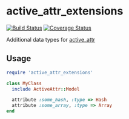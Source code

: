 # active_attr_extensions

[![Build Status](https://travis-ci.org/backupify/active_attr_extensions.svg)](https://travis-ci.org/backupify/active_attr_extensions)
[![Coverage Status](https://img.shields.io/coveralls/backupify/active_attr_extensions.svg)](https://coveralls.io/r/backupify/active_attr_extensions)

Additional data types for [active_attr](https://github.com/cgriego/active_attr)

## Usage
```ruby
require 'active_attr_extensions'

class MyClass
  include ActiveAttr::Model

  attribute :some_hash, :type => Hash
  attribute :some_array, :type => Array
end

```
